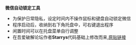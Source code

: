 **微信自动锁定工具**
- 为保护日常隐私，设定时间内不操作鼠标和键盘自动锁定微信
- 程序启动后，收纳到右下角托盘中，可右键退出程序
- 闲置时间可以在托盘菜单自行调整
- 在吾爱破解论坛作者**Starrys**代码基础上修改而来,[原贴链接](https://www.52pojie.cn/thread-2000611-1-1.html)
